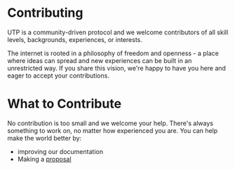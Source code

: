 # Contributing
UTP is a community-driven protocol and we welcome contributors of all skill levels, backgrounds, experiences, or interests. 

The internet is rooted in a philosophy of freedom and openness - a place where ideas can spread and new experiences can be built in an unrestricted way. If you share this vision, we're happy to have you here and eager to accept your contributions.

# What to Contribute
No contribution is too small and we welcome your help. There's always something to work on, no matter how experienced you are. You can help make the world better by:
- improving our documentation
- Making a [proposal](https://github.com/orgs/Palette-Labs-Inc/discussions)